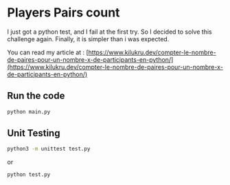# Players Pairs count

I just got a python test, and I fail at the first try. So I decided to solve this challenge again. Finally, it is simpler than i was expected.

You can read my article at : [https://www.kilukru.dev/compter-le-nombre-de-paires-pour-un-nombre-x-de-participants-en-python/](https://www.kilukru.dev/compter-le-nombre-de-paires-pour-un-nombre-x-de-participants-en-python/)

## Run the code

```bash
python main.py
```

## Unit Testing

```bash
python3 -m unittest test.py
```

or

```bash
python test.py
```
